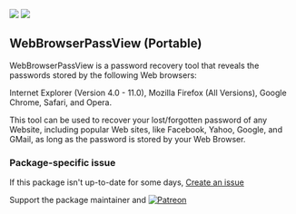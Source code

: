 [![](https://img.shields.io/chocolatey/v/webbrowserpassview.portable?color=green&label=webbrowserpassview.portable)](https://chocolatey.org/packages/webbrowserpassview.portable) [![](https://img.shields.io/chocolatey/dt/webbrowserpassview.portable)](https://chocolatey.org/packages/webbrowserpassview.portable)

## WebBrowserPassView (Portable)

WebBrowserPassView is a password recovery tool that reveals the passwords stored by the following Web browsers:

Internet Explorer (Version 4.0 - 11.0), Mozilla Firefox (All Versions), Google Chrome, Safari, and Opera.

This tool can be used to recover your lost/forgotten password of any Website, including popular Web sites, like Facebook, Yahoo, Google, and GMail, as long as the password is stored by your Web Browser.

### Package-specific issue
If this package isn't up-to-date for some days, [Create an issue](https://github.com/tunisiano187/Chocolatey-packages/issues/new/choose)

Support the package maintainer and [![Patreon](https://cdn.jsdelivr.net/gh/tunisiano187/Chocolatey-packages@d15c4e19c709e7148588d4523ffc6dd3cd3c7e5e/icons/patreon.png)](https://www.patreon.com/tunisiano)
